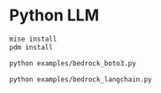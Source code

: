 # Python LLM

```sh
mise install
pdm install
```

```sh
python examples/bedrock_boto3.py
```

```sh
python examples/bedrock_langchain.py
```
